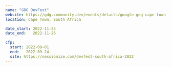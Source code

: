 ```yaml
---
name: "GDG DevFest"
website: https://gdg.community.dev/events/details/google-gdg-cape-town-presents-devfest-south-africa-2022/
location: Cape Town, South Africa

date_start: 2022-11-25
date_end:   2022-11-26

cfp:
  start: 2022-09-01
  end:   2022-09-24
  site: https://sessionize.com/devfest-south-africa-2022
---
```

